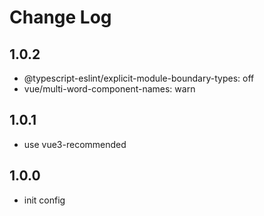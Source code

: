 # Change Log

## 1.0.2

- @typescript-eslint/explicit-module-boundary-types: off
- vue/multi-word-component-names: warn

## 1.0.1

- use vue3-recommended

## 1.0.0

- init config
